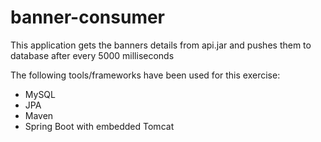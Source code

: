 # banner-consumer


This application gets the banners details from api.jar and pushes them to database after every 5000 milliseconds

The following tools/frameworks have been used for this exercise:

* MySQL
* JPA
* Maven
* Spring Boot with embedded Tomcat

